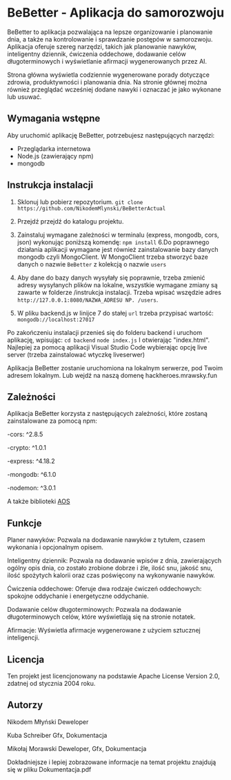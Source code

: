 # BeBetter - Aplikacja do samorozwoju

BeBetter to aplikacja pozwalająca na lepsze organizowanie i planowanie dnia, a także na kontrolowanie i sprawdzanie postępów w samorozwoju. Aplikacja oferuje szereg narzędzi, takich jak planowanie nawyków, inteligentny dziennik, ćwiczenia oddechowe, dodawanie celów długoterminowych i wyświetlanie afirmacji wygenerowanych przez AI.

Strona główna wyświetla codziennie wygenerowane porady dotyczące zdrowia, produktywności i planowania dnia. Na stronie głównej można również przeglądać wcześniej dodane nawyki i oznaczać je jako wykonane lub usuwać.

## Wymagania wstępne

Aby uruchomić aplikację BeBetter, potrzebujesz następujących narzędzi:

- Przeglądarka internetowa
- Node.js (zawierający npm)
- mongodb

## Instrukcja instalacji

1. Sklonuj lub pobierz repozytorium.
   ```git clone https://github.com/NikodemMlynski/BeBetterActual ```

3. Przejdź przejdź do katalogu projektu.

5. Zainstaluj wymagane zależności w terminalu (express, mongodb, cors, json) wykonując poniższą komendę:
``` npm install ```
6.Do poprawnego działania aplikacji wymagane jest również zainstalowanie bazy danych mongodb czyli MongoClient. W MongoClient
trzeba stworzyć baze danych o nazwie `BeBetter` z kolekcją o nazwie `users`
7. Aby dane do bazy danych wysyłały się poprawnie, trzeba zmienić adresy wysyłanych plików na lokalne, wszystkie
   wymagane zmiany są zawarte w folderze /instrukcja instalacji. Trzeba wpisać wszędzie adres `http://127.0.0.1:8080/NAZWA_ADRESU NP. /users`.
8. W pliku backend.js w linijce 7 do stałej `url` trzeba przypisać wartość: `mongodb://localhost:27017`

Po zakończeniu instalacji przenieś się do folderu backend i uruchom aplikację, wpisując:
```cd backend```
```node index.js```
I otwierając "index.html". Najlepiej za pomocą aplikacji Visual Studio Code wybierając opcję live server (trzeba zainstalować wtyczkę liveserwer)

Aplikacja BeBetter zostanie uruchomiona na lokalnym serwerze, pod Twoim adresem lokalnym.
Lub wejdź na naszą domenę hackheroes.mrawsky.fun

## Zależności
Aplikacja BeBetter korzysta z następujących zależności, które zostaną zainstalowane za pomocą npm:

-cors: ^2.8.5

-crypto: ^1.0.1

-express: ^4.18.2

-mongodb: ^6.1.0

-nodemon: ^3.0.1

A także biblioteki [AOS](https://michalsnik.github.io/aos/)

## Funkcje
Planer nawyków: Pozwala na dodawanie nawyków z tytułem, czasem wykonania i opcjonalnym opisem.

Inteligentny dziennik: Pozwala na dodawanie wpisów z dnia, zawierających ogólny opis dnia, co zostało zrobione dobrze i źle, ilość snu, jakość snu, ilość spożytych kalorii oraz czas poświęcony na wykonywanie nawyków.

Ćwiczenia oddechowe: Oferuje dwa rodzaje ćwiczeń oddechowych: spokojne oddychanie i energetyczne oddychanie.

Dodawanie celów długoterminowych: Pozwala na dodawanie długoterminowych celów, które wyświetlają się na stronie notatek.

Afirmacje: Wyświetla afirmacje wygenerowane z użyciem sztucznej inteligencji.

## Licencja
Ten projekt jest licencjonowany na podstawie Apache License Version 2.0, zdatnej od stycznia 2004 roku.

## Autorzy
Nikodem Młyński Deweloper

Kuba Schreiber Gfx, Dokumentacja

Mikołaj Morawski Deweloper, Gfx, Dokumentacja

Dokładniejsze i lepiej zobrazowane informacje na temat projektu znajdują się w pliku Dokumentacja.pdf
